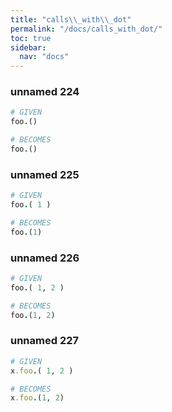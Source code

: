```yaml
---
title: "calls\\_with\\_dot"
permalink: "/docs/calls_with_dot/"
toc: true
sidebar:
  nav: "docs"
---
```

### unnamed 224
```ruby
# GIVEN
foo.()
```
```ruby
# BECOMES
foo.()
```
### unnamed 225
```ruby
# GIVEN
foo.( 1 )
```
```ruby
# BECOMES
foo.(1)
```
### unnamed 226
```ruby
# GIVEN
foo.( 1, 2 )
```
```ruby
# BECOMES
foo.(1, 2)
```
### unnamed 227
```ruby
# GIVEN
x.foo.( 1, 2 )
```
```ruby
# BECOMES
x.foo.(1, 2)
```
